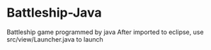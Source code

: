 # Battleship-Java
Battleship game programmed by java </n> 
After imported to eclipse, use src/view/Launcher.java to launch

